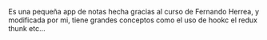 Es una pequeña app de notas hecha gracias al curso de
Fernando Herrea, y modificada por mi, tiene grandes conceptos 
como el uso de hookc el redux thunk etc...
